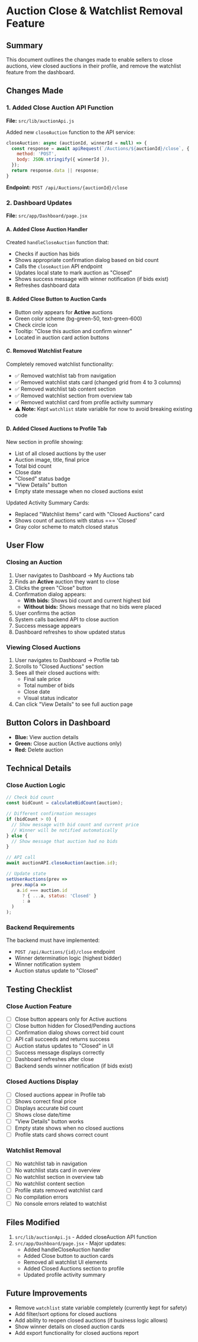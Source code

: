 # Auction Close & Watchlist Removal Feature

## Summary
This document outlines the changes made to enable sellers to close auctions, view closed auctions in their profile, and remove the watchlist feature from the dashboard.

## Changes Made

### 1. Added Close Auction API Function
**File:** `src/lib/auctionApi.js`

Added new `closeAuction` function to the API service:
```javascript
closeAuction: async (auctionId, winnerId = null) => {
  const response = await apiRequest(`/Auctions/${auctionId}/close`, {
    method: 'POST',
    body: JSON.stringify({ winnerId }),
  });
  return response.data || response;
}
```

**Endpoint:** `POST /api/Auctions/{auctionId}/close`

### 2. Dashboard Updates
**File:** `src/app/Dashboard/page.jsx`

#### A. Added Close Auction Handler
Created `handleCloseAuction` function that:
- Checks if auction has bids
- Shows appropriate confirmation dialog based on bid count
- Calls the `closeAuction` API endpoint
- Updates local state to mark auction as "Closed"
- Shows success message with winner notification (if bids exist)
- Refreshes dashboard data

#### B. Added Close Button to Auction Cards
- Button only appears for **Active** auctions
- Green color scheme (bg-green-50, text-green-600)
- Check circle icon
- Tooltip: "Close this auction and confirm winner"
- Located in auction card action buttons

#### C. Removed Watchlist Feature
Completely removed watchlist functionality:
- ✅ Removed watchlist tab from navigation
- ✅ Removed watchlist stats card (changed grid from 4 to 3 columns)
- ✅ Removed watchlist tab content section
- ✅ Removed watchlist section from overview tab
- ✅ Removed watchlist card from profile activity summary
- ⚠️ **Note:** Kept `watchlist` state variable for now to avoid breaking existing code

#### D. Added Closed Auctions to Profile Tab
New section in profile showing:
- List of all closed auctions by the user
- Auction image, title, final price
- Total bid count
- Close date
- "Closed" status badge
- "View Details" button
- Empty state message when no closed auctions exist

Updated Activity Summary Cards:
- Replaced "Watchlist Items" card with "Closed Auctions" card
- Shows count of auctions with status === 'Closed'
- Gray color scheme to match closed status

## User Flow

### Closing an Auction
1. User navigates to Dashboard → My Auctions tab
2. Finds an **Active** auction they want to close
3. Clicks the green "Close" button
4. Confirmation dialog appears:
   - **With bids:** Shows bid count and current highest bid
   - **Without bids:** Shows message that no bids were placed
5. User confirms the action
6. System calls backend API to close auction
7. Success message appears
8. Dashboard refreshes to show updated status

### Viewing Closed Auctions
1. User navigates to Dashboard → Profile tab
2. Scrolls to "Closed Auctions" section
3. Sees all their closed auctions with:
   - Final sale price
   - Total number of bids
   - Close date
   - Visual status indicator
4. Can click "View Details" to see full auction page

## Button Colors in Dashboard
- **Blue:** View auction details
- **Green:** Close auction (Active auctions only)
- **Red:** Delete auction

## Technical Details

### Close Auction Logic
```javascript
// Check bid count
const bidCount = calculateBidCount(auction);

// Different confirmation messages
if (bidCount > 0) {
  // Show message with bid count and current price
  // Winner will be notified automatically
} else {
  // Show message that auction had no bids
}

// API call
await auctionAPI.closeAuction(auction.id);

// Update state
setUserAuctions(prev => 
  prev.map(a => 
    a.id === auction.id 
      ? { ...a, status: 'Closed' } 
      : a
  )
);
```

### Backend Requirements
The backend must have implemented:
- `POST /api/Auctions/{id}/close` endpoint
- Winner determination logic (highest bidder)
- Winner notification system
- Auction status update to "Closed"

## Testing Checklist

### Close Auction Feature
- [ ] Close button appears only for Active auctions
- [ ] Close button hidden for Closed/Pending auctions
- [ ] Confirmation dialog shows correct bid count
- [ ] API call succeeds and returns success
- [ ] Auction status updates to "Closed" in UI
- [ ] Success message displays correctly
- [ ] Dashboard refreshes after close
- [ ] Backend sends winner notification (if bids exist)

### Closed Auctions Display
- [ ] Closed auctions appear in Profile tab
- [ ] Shows correct final price
- [ ] Displays accurate bid count
- [ ] Shows close date/time
- [ ] "View Details" button works
- [ ] Empty state shows when no closed auctions
- [ ] Profile stats card shows correct count

### Watchlist Removal
- [ ] No watchlist tab in navigation
- [ ] No watchlist stats card in overview
- [ ] No watchlist section in overview tab
- [ ] No watchlist content section
- [ ] Profile stats removed watchlist card
- [ ] No compilation errors
- [ ] No console errors related to watchlist

## Files Modified
1. `src/lib/auctionApi.js` - Added closeAuction API function
2. `src/app/Dashboard/page.jsx` - Major updates:
   - Added handleCloseAuction handler
   - Added Close button to auction cards
   - Removed all watchlist UI elements
   - Added Closed Auctions section to profile
   - Updated profile activity summary

## Future Improvements
- Remove `watchlist` state variable completely (currently kept for safety)
- Add filter/sort options for closed auctions
- Add ability to reopen closed auctions (if business logic allows)
- Show winner details on closed auction cards
- Add export functionality for closed auctions report
